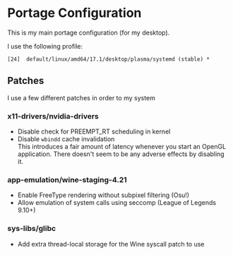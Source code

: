 # Portage Configuration

This is my main portage configuration (for my desktop).

I use the following profile:

```
[24]  default/linux/amd64/17.1/desktop/plasma/systemd (stable) *
```

## Patches

I use a few different patches in order to my system

### x11-drivers/nvidia-drivers

- Disable check for PREEMPT\_RT scheduling in kernel
- Disable `wbindd` cache invalidation  
  This introduces a fair amount of latency whenever you start an OpenGL
  application. There doesn't seem to be any adverse effects by disabling it.

### app-emulation/wine-staging-4.21

- Enable FreeType rendering without subpixel filtering (Osu!)
- Allow emulation of system calls using seccomp (League of Legends 9.10+)

### sys-libs/glibc

- Add extra thread-local storage for the Wine syscall patch to use
